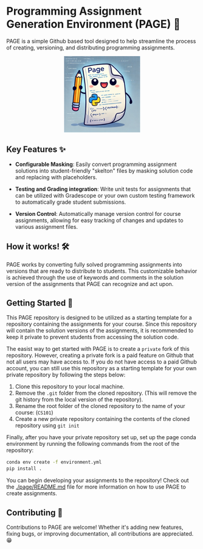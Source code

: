 # Programming Assignment Generation Environment (PAGE) 📄


PAGE is a simple Github based tool designed to help streamline the process of creating, versioning, and distributing programming assignments.

<center>
<img src="page.webp" width="200" height="200">
</center>


## Key Features ✨
- **Configurable Masking**: Easily convert programming assignment solutions into student-friendly "skelton" files by masking solution code and replacing with placeholders.

- **Testing and Grading integration**: 
Write unit tests for assignments that can be utilized with Gradescope or your own custom testing framework to automatically grade student submissions.

- **Version Control**: Automatically manage version control for course assignments, allowing for easy tracking of changes and updates to various assignment files.

## How it works! 🛠️
PAGE works by converting fully solved programming assignments into versions that are ready to distribute to students. This customizable behavior is achieved through the use of keywords and comments in the solution version of the assignments that PAGE can recognize and act upon.


## Getting Started 🚀
This PAGE repository is designed to be utilized as a starting template for a repository containing the assignments for your course. Since this repository will contain the solution versions of the assignments, it is recommended to keep it private to prevent students from accessing the solution code.

The easist way to get started with PAGE is to create a `private` fork of this repository. However, creating a private fork is a paid feature on Github that not all users may have access to. If you do not have access to a paid Github account, you can still use this repository as a starting template for your own private repository by following the steps below:
1. Clone this repository to your local machine.
2. Remove the `.git` folder from the cloned repository. (This will remove the git history from the local version of the repository).
3. Rename the root folder of the cloned repository to the name of your course: (`CS101`)
4. Create a new private repository containing the contents of the cloned repository using `git init`


Finally, after you have your private repository set up, set up the page conda environment by running the following commands from the root of the repository:
```bash
conda env create -f environment.yml
pip install .
```

You can begin developing your assignments to the repository! Check out the [./page/README.md](./page/README.md) file for more information on how to use PAGE to create assignments.


## Contributing 🤝
Contributions to PAGE are welcome! Whether it's adding new features, fixing bugs, or improving documentation, all contributions are appreciated. 😁